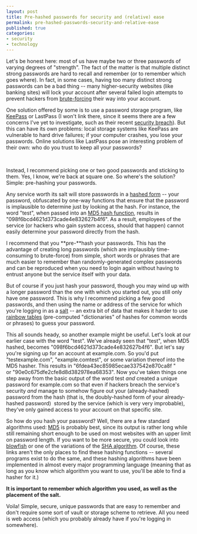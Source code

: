 ```yaml
---
layout: post
title: Pre-hashed passwords for security and (relative) ease
permalink: pre-hashed-passwords-security-and-relative-ease
published: true
categories:
- security
- technology
---
```


Let's be honest here: most of us have maybe two or three passwords of
varying degrees of "strength". The fact of the matter is that multiple
distinct strong passwords are hard to recall and remember (or to
remember which goes where). In fact, in some cases, having too many
distinct strong passwords can be a bad thing -- many higher-security
websites (like banking sites) will lock your account after several
failed login attempts to prevent hackers from [brute-forcing][1] their
way into your account.

One solution offered by some is to use a password storage program, like
[KeePass][2] or LastPass (I won't link there, since it seems there are a
few concerns I've yet to investigate, such as their recent [security
breach][3]). But this can have its own problems: local storage systems
like KeePass are vulnerable to hard drive failures; if your computer
crashes, you lose your passwords. Online solutions like LastPass pose an
interesting problem of their own: who do you trust to keep all your
passwords?

 

Instead, I recommend picking one or two good passwords and sticking to
them. Yes, I know, we're back at square one. So where's the solution?
Simple: pre-hashing your passwords.

Any service worth its salt will store passwords in a [hashed form][4] --
your password, obfuscated by one-way functions that ensure that the
password is implausible to determine just by looking at the hash. For
instance, the word "test", when passed into an [MD5 hash function][5],
results in "098f6bcd4621d373cade4e832627b4f6". As a result, employees of
the service (or hackers who gain system access, should that happen)
cannot easily determine your password directly from the hash.

I recommend that you **pre-**hash your passwords. This has the advantage
of creating long passwords (which are implausibly time-consuming to
brute-force) from simple, short words or phrases that are much easier to
remember than randomly-generated complex passwords and can be reproduced
when you need to login again without having to entrust anyone but the
service itself with your data.

But of course if you just hash your password, though you may wind up
with a longer password than the one with which you started out, you
still only have one password. This is why I recommend picking a few good
passwords, and then using the name or address of the service for which
you're logging in as a [salt][6] -- an extra bit of data that makes it
harder to use [rainbow tables][7] (pre-computed "dictionaries" of hashes
for common words or phrases) to guess your password.

This all sounds heady, so another example might be useful. Let's look at
our earlier case with the word "test". We've already seen that "test",
when MD5 hashed, becomes "098f6bcd4621d373cade4e832627b4f6". But let's
say you're signing up for an account at example.com. So you'd put
"testexample.com", "example.comtest", or some variation thereof into the
MD5 hasher. This results in "6fdea43ec85985ecae337542e870ca8f "
or "90e0c675dfe2cfe8d8d382978ea68353". Now you've taken things one step
away from the basic output of the word test *and* created a
unique password for example.com so that even if hackers breach the
service's security *and* manage to somehow figure out your
(already-hashed) password from the hash (that is, the doubly-hashed form
of your already-hashed password)  stored by the service (which is very
very improbable), they've only gained access to your account on that
specific site.

So how do you hash your password? Well, there are a few standard
algorithms used: [MD5][5] is probably best, since its output is rather
long while still remaining short enough to be used on most websites with
an upper limit on password length. If you want to be more secure, you
could look into [blowfish][8] or one of the variations of the [SHA
algorithm][9]. Of course, these links aren't the only places to find
these hashing functions -- several programs exist to do the same, and
these hashing algorithms have been implemented in almost every major
programming language (meaning that as long as you know which algorithm
you want to use, you'll be able to find a hasher for it.)

**It is important to remember which algorithm you used, as well as the
placement of the salt.**

Voila! Simple, secure, unique passwords that are easy to remember and
don't require some sort of vault or storage scheme to retrieve. All you
need is web access (which you probably already have if you're logging in
somewhere).



[1]: http://en.wikipedia.org/wiki/Brute-force_attack
[2]: http://keepass.info/
[3]: http://news.cnet.com/8301-1009_3-20060464-83.html
[4]: http://en.wikipedia.org/wiki/Cryptographic_hash_function
[5]: http://www.md5hasher.net/
[6]: http://en.wikipedia.org/wiki/Salt_(cryptography)
[7]: http://en.wikipedia.org/wiki/Rainbow_table
[8]: http://hash.online-convert.com/blowfish-generator
[9]: http://www.fileformat.info/tool/hash.htm
